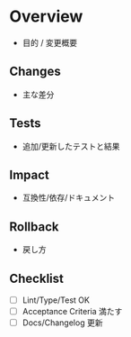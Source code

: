 # Overview

- 目的 / 変更概要

## Changes

- 主な差分

## Tests

- 追加/更新したテストと結果

## Impact

- 互換性/依存/ドキュメント

## Rollback

- 戻し方

## Checklist

- [ ] Lint/Type/Test OK
- [ ] Acceptance Criteria 満たす
- [ ] Docs/Changelog 更新
